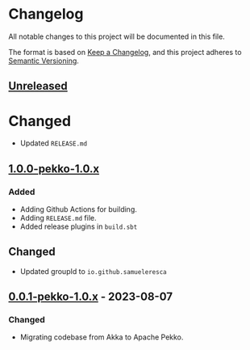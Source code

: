 # Changelog

All notable changes to this project will be documented in this file.

The format is based on [Keep a Changelog](https://keepachangelog.com/en/1.0.0/),
and this project adheres to [Semantic Versioning](https://semver.org/spec/v2.0.0.html).

## [Unreleased]

# Changed

- Updated `RELEASE.md`

## [1.0.0-pekko-1.0.x]

### Added

- Adding Github Actions for building.
- Adding `RELEASE.md` file.
- Added release plugins in `build.sbt`

## Changed

- Updated groupId to `io.github.samueleresca`

## [0.0.1-pekko-1.0.x] - 2023-08-07

### Changed

- Migrating codebase from Akka to Apache Pekko.


[unreleased]: https://github.com/samueleresca/pekko-quartz-scheduler/compare/1.0.0-pekko-1.0.x...HEAD
[1.0.0-pekko-1.0.x]: https://github.com/samueleresca/pekko-quartz-scheduler/compare/0.0.1-pekko-1.0.x...1.0.0-pekko-1.0.x
[0.0.1-pekko-1.0.x]: https://github.com/samueleresca/pekko-quartz-scheduler/releases/tag/0.0.1-pekko-1.0.x